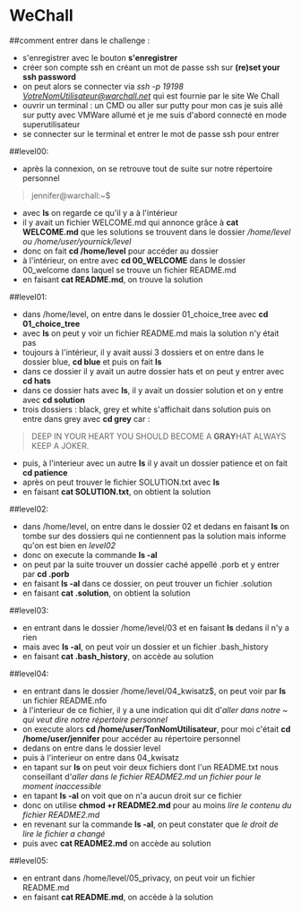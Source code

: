 # WeChall
##comment entrer dans le challenge :
- s'enregistrer avec le bouton **s'enregistrer**
- créer son compte ssh en créant un mot de passe ssh sur **(re)set your ssh password**
- on peut alors se connecter via *ssh -p 19198 VotreNomUtilisateur@warchall.net* qui est fournie par le site We Chall
- ouvrir un terminal : un CMD ou aller sur putty
pour mon cas je suis allé sur putty avec VMWare allumé et je me suis d'abord connecté en mode superutilisateur
- se connecter sur le terminal et entrer le mot de passe ssh pour entrer 

##level00:
- après la connexion, on se retrouve tout de suite sur notre répertoire personnel
> jennifer@warchall:~$
- avec **ls** on regarde ce qu'il y a à l'intérieur 
- il y avait un fichier WELCOME.md qui annonce grâce à **cat WELCOME.md** que les solutions se trouvent dans le dossier */home/level ou /home/user/yournick/level*
- donc on fait **cd /home/level** pour accéder au dossier
- à l'intérieur, on entre avec **cd 00_WELCOME** dans le dossier 00_welcome dans laquel se trouve un fichier README.md
- en faisant **cat README.md**, on trouve la solution

##level01:
- dans /home/level, on entre dans le dossier 01_choice_tree avec **cd 01_choice_tree** 
- avec **ls** on peut y voir un fichier README.md mais la solution n'y était pas
- toujours à l'intérieur, il y avait aussi 3 dossiers et on entre dans le dossier blue, **cd blue** et puis on fait **ls**
- dans ce dossier il y avait un autre dossier hats et on peut y entrer avec **cd hats**
- dans ce dossier hats avec **ls**, il y avait un dossier solution et on y entre avec **cd solution**
- trois dossiers : black, grey et white s'affichait dans solution puis on entre dans grey avec **cd grey** car :
> DEEP IN YOUR HEART YOU SHOULD BECOME A **GRAY**HAT 
ALWAYS KEEP A JOKER.
- puis, à l'interieur avec un autre **ls** il y avait un dossier patience et on fait **cd patience**
- après on peut trouver le fichier SOLUTION.txt avec **ls**
- en faisant **cat SOLUTION.txt**, on obtient la solution

##level02:
- dans /home/level, on entre dans le dossier 02 et dedans en faisant **ls** on tombe sur des dossiers qui ne contiennent pas la solution mais informe qu'on est bien en *level02*
- donc on execute la commande **ls -al**
- on peut par la suite trouver un dossier caché appellé .porb et y entrer par **cd .porb**
- en faisant **ls -al** dans ce dossier, on peut trouver un fichier .solution
- en faisant **cat .solution**, on obtient la solution

##level03:
- en entrant dans le dossier /home/level/03 et en faisant **ls** dedans il n'y a rien 
- mais avec **ls -al**, on peut voir un dossier et un fichier .bash_history
- en faisant **cat .bash_history**, on accède au solution

##level04:
- en entrant dans le dossier /home/level/04_kwisatz$, on peut voir par **ls** un fichier README.nfo 
- à l'interieur de ce fichier, il y a une indication qui dit d'*aller dans notre ~ qui veut dire notre répertoire personnel*
- on execute alors **cd /home/user/TonNomUtilisateur**, pour moi c'était **cd /home/user/jennifer** pour accéder au répertoire personnel
- dedans on entre dans le dossier level
- puis à l'interieur on entre dans 04_kwisatz 
- en tapant sur **ls** on peut voir deux fichiers dont l'un README.txt nous conseillant d'*aller dans le fichier README2.md un fichier pour le moment inaccessible*
- en tapant **ls -al** on voit que on n'a aucun droit sur ce fichier 
- donc on utilise **chmod +r README2.md** pour au moins _lire le contenu du fichier README2.md_
- en revenant sur la commande **ls -al**, on peut constater que *le droit de lire le fichier a changé*
- puis avec **cat README2.md** on accède au solution

##level05:
- en entrant dans /home/level/05_privacy, on peut voir un fichier README.md
- en faisant **cat README.md**, on accède à la solution